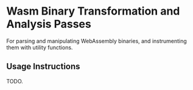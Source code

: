 # Wasm Binary Transformation and Analysis Passes

For parsing and manipulating WebAssembly binaries, and instrumenting them with utility functions.

## Usage Instructions

TODO.